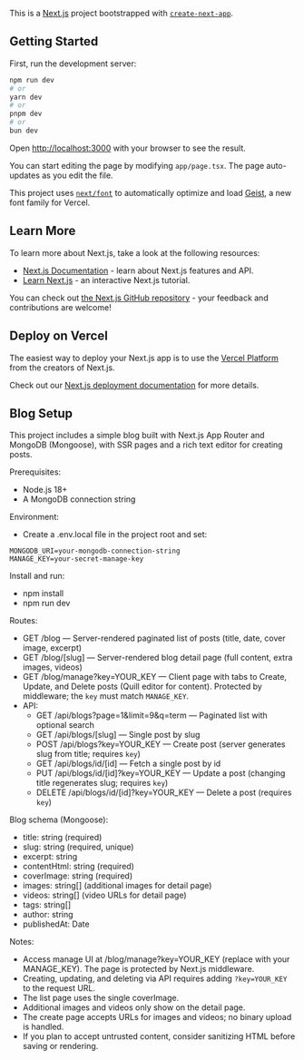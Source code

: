 This is a [Next.js](https://nextjs.org) project bootstrapped with [`create-next-app`](https://nextjs.org/docs/app/api-reference/cli/create-next-app).

## Getting Started

First, run the development server:

```bash
npm run dev
# or
yarn dev
# or
pnpm dev
# or
bun dev
```

Open [http://localhost:3000](http://localhost:3000) with your browser to see the result.

You can start editing the page by modifying `app/page.tsx`. The page auto-updates as you edit the file.

This project uses [`next/font`](https://nextjs.org/docs/app/building-your-application/optimizing/fonts) to automatically optimize and load [Geist](https://vercel.com/font), a new font family for Vercel.

## Learn More

To learn more about Next.js, take a look at the following resources:

- [Next.js Documentation](https://nextjs.org/docs) - learn about Next.js features and API.
- [Learn Next.js](https://nextjs.org/learn) - an interactive Next.js tutorial.

You can check out [the Next.js GitHub repository](https://github.com/vercel/next.js) - your feedback and contributions are welcome!

## Deploy on Vercel

The easiest way to deploy your Next.js app is to use the [Vercel Platform](https://vercel.com/new?utm_medium=default-template&filter=next.js&utm_source=create-next-app&utm_campaign=create-next-app-readme) from the creators of Next.js.

Check out our [Next.js deployment documentation](https://nextjs.org/docs/app/building-your-application/deploying) for more details.


## Blog Setup

This project includes a simple blog built with Next.js App Router and MongoDB (Mongoose), with SSR pages and a rich text editor for creating posts.

Prerequisites:
- Node.js 18+
- A MongoDB connection string

Environment:
- Create a .env.local file in the project root and set:

```
MONGODB_URI=your-mongodb-connection-string
MANAGE_KEY=your-secret-manage-key
```

Install and run:
- npm install
- npm run dev

Routes:
- GET /blog — Server-rendered paginated list of posts (title, date, cover image, excerpt)
- GET /blog/[slug] — Server-rendered blog detail page (full content, extra images, videos)
- GET /blog/manage?key=YOUR_KEY — Client page with tabs to Create, Update, and Delete posts (Quill editor for content). Protected by middleware; the `key` must match `MANAGE_KEY`.
- API: 
  - GET /api/blogs?page=1&limit=9&q=term — Paginated list with optional search
  - GET /api/blogs/[slug] — Single post by slug
  - POST /api/blogs?key=YOUR_KEY — Create post (server generates slug from title; requires `key`)
  - GET /api/blogs/id/[id] — Fetch a single post by id
  - PUT /api/blogs/id/[id]?key=YOUR_KEY — Update a post (changing title regenerates slug; requires `key`)
  - DELETE /api/blogs/id/[id]?key=YOUR_KEY — Delete a post (requires `key`)

Blog schema (Mongoose):
- title: string (required)
- slug: string (required, unique)
- excerpt: string
- contentHtml: string (required)
- coverImage: string (required)
- images: string[] (additional images for detail page)
- videos: string[] (video URLs for detail page)
- tags: string[]
- author: string
- publishedAt: Date

Notes:
- Access manage UI at /blog/manage?key=YOUR_KEY (replace with your MANAGE_KEY). The page is protected by Next.js middleware.
- Creating, updating, and deleting via API requires adding `?key=YOUR_KEY` to the request URL.
- The list page uses the single coverImage.
- Additional images and videos only show on the detail page.
- The create page accepts URLs for images and videos; no binary upload is handled.
- If you plan to accept untrusted content, consider sanitizing HTML before saving or rendering.
